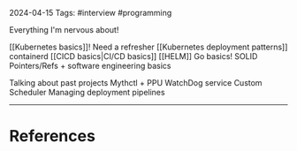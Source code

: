2024-04-15
Tags: #interview #programming 

Everything I'm nervous about!

[[Kubernetes basics]]! Need a refresher
[[Kubernetes deployment patterns]]
containerd
[[CICD basics|CI/CD basics]]
[[HELM]]
Go basics!
SOLID
Pointers/Refs + software engineering basics

Talking about past projects
Mythctl + PPU
WatchDog service
Custom Scheduler
Managing deployment pipelines

---
# References
